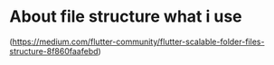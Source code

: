 # About file structure what i use
(https://medium.com/flutter-community/flutter-scalable-folder-files-structure-8f860faafebd)
